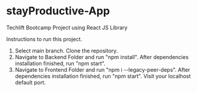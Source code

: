 # stayProductive-App
Techlift Bootcamp Project using React JS Library

Instructions to run this project.
1. Select main branch. Clone the repository.
2. Navigate to Backend Folder and run "npm install". After dependencies installation finished, run "npm start".
3. Navigate to Frontend Folder and run "npm i --legacy-peer-deps". After dependencies installation finished, run "npm start". Visit your localhost default port.
